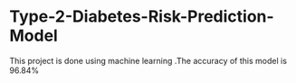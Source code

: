 # Type-2-Diabetes-Risk-Prediction-Model
This project is done using machine learning .The accuracy of this model is 96.84%

